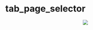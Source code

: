 # tab_page_selector

<div align='center'>
  <img src='https://github.com/phferreira/assets/blob/master/gifs/tab_page_selector.gif'/>
</div>

